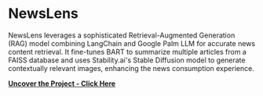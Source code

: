 #  NewsLens

NewsLens leverages a sophisticated Retrieval-Augmented Generation (RAG) model combining LangChain and Google Palm LLM for accurate news content retrieval. It fine-tunes BART to summarize multiple articles from a FAISS database and uses Stability.ai's Stable Diffusion model to generate contextually relevant images, enhancing the news consumption experience.
<br>


**[<i class="fa-solid fa-up-right-from-square"></i> Uncover the Project - Click Here](https://github.com/pranshu267/NewsLens)**
